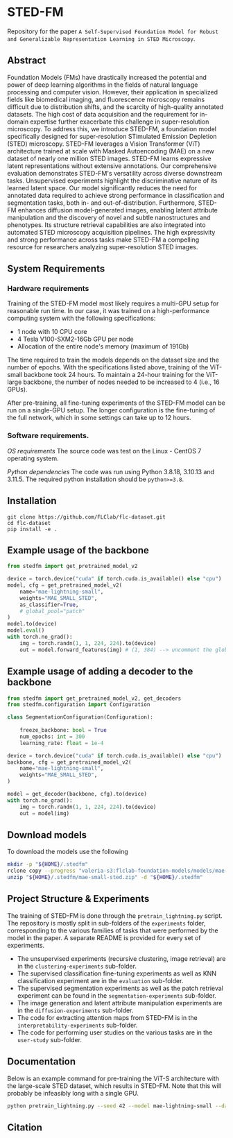 # STED-FM
Repository for the paper `A Self-Supervised Foundation Model for Robust and Generalizable Representation Learning in STED Microscopy`.

## Abstract
Foundation Models (FMs) have drastically increased the potential and power of deep learning algorithms in the fields of natural language processing and computer vision. However, their application in specialized fields like biomedical imaging, and fluorescence microscopy remains difficult due to distribution shifts, and the scarcity of high-quality annotated datasets. The high cost of data acquisition and the requirement for in-domain expertise further exacerbate this challenge in super-resolution microscopy. To address this, we introduce STED-FM, a foundation model specifically designed for super-resolution STimulated Emission Depletion (STED) microscopy. STED-FM leverages a Vision Transformer (ViT) architecture trained at scale with Masked Autoencoding (MAE) on a new dataset of nearly one million STED images. STED-FM learns expressive latent representations without extensive annotations. Our comprehensive evaluation demonstrates STED-FM's versatility across diverse downstream tasks. Unsupervised experiments highlight the discriminative nature of its learned latent space. Our model significantly reduces the need for annotated data required to achieve strong performance in classification and segmentation tasks, both in- and out-of-distribution. Furthermore, STED-FM enhances diffusion model-generated images, enabling latent attribute manipulation and the discovery of novel and subtle nanostructures and phenotypes. Its structure retrieval capabilities are also integrated into automated STED microscopy acquisition pipelines. The high expressivity and strong performance across tasks make STED-FM a compelling resource for researchers analyzing super-resolution STED images.

## System Requirements

### Hardware requirements
Training of the STED-FM model most likely requires a multi-GPU setup for reasonable run time. In our case, it was trained on a high-performance computing system with the following specifications:
- 1 node with 10 CPU core
- 4 Tesla V100-SXM2-16Gb GPU per node
- Allocation of the entire node's memory (maximum of 191Gb)

The time required to train the models depends on the dataset size and the number of epochs. With the specifications listed above, training of the ViT-small backbone took 24 hours. To maintain a 24-hour training for the ViT-large backbone, the number of nodes needed to be increased to 4 (i.e., 16 GPUs).  

After pre-training, all fine-tuning experiments of the STED-FM model can be run on a single-GPU setup. The longer configuration is the fine-tuning of the full network, which in some settings can take up to 12 hours.

### Software requirements. 
*OS requirements*
The source code was test on the Linux - CentOS 7 operating system.

*Python dependencies*
The code was run using Python 3.8.18, 3.10.13 and 3.11.5. The required python installation should be `python>=3.8`.

## Installation 
```
git clone https://github.com/FLClab/flc-dataset.git
cd flc-dataset
pip install -e .
```

## Example usage of the backbone
```python
from stedfm import get_pretrained_model_v2

device = torch.device("cuda" if torch.cuda.is_available() else "cpu")
model, cfg = get_pretrained_model_v2(
    name="mae-lightning-small",
    weights="MAE_SMALL_STED",
    as_classifier=True,
    # global_pool="patch"
)
model.to(device)
model.eval()
with torch.no_grad():
    img = torch.randn(1, 1, 224, 224).to(device)
    out = model.forward_features(img) # (1, 384) --> uncomment the global_pool line to return all embeddings (1, 196, 384)
```

## Example usage of adding a decoder to the backbone 
```python
from stedfm import get_pretrained_model_v2, get_decoders
from stedfm.configuration import Configuration

class SegmentationConfiguration(Configuration):
    
    freeze_backbone: bool = True 
    num_epochs: int = 300
    learning_rate: float = 1e-4

device = torch.device("cuda" if torch.cuda.is_available() else "cpu")
backbone, cfg = get_pretrained_model_v2(
    name="mae-lightning-small",
    weights="MAE_SMALL_STED",
)

model = get_decoder(backbone, cfg).to(device)
with torch.no_grad():
    img = torch.randn(1, 1, 224, 224).to(device)
    out = model(img)
```

## Download models

To download the models use the following
```bash
mkdir -p "${HOME}/.stedfm"
rclone copy --progress "valeria-s3:flclab-foundation-models/models/mae-small-sted.zip" "${HOME}/.stedfm"
unzip "${HOME}/.stedfm/mae-small-sted.zip" -d "${HOME}/.stedfm"
```

## Project Structure & Experiments

The training of STED-FM is done through the `pretrain_lightning.py` script. 
The repository is mostly split in sub-folders of the `experiments` folder, corresponding to the various families of tasks that were performed by the model in the paper. A separate README is provided for every set of experiments.
- The unsupervised experiments (recursive clustering, image retrieval) are in the `clustering-experiments` sub-folder.
- The supervised classification fine-tuning experiments as well as KNN classification experiment are in the `evaluation` sub-folder. 
- The supervised segmentation experiments as well as the patch retrieval experiment can be found in the `segmentation-experiments` sub-folder. 
- The image generation and latent attribute manipulation experiments are in the `diffusion-experiments` sub-folder.
- The code for extracting attention maps from STED-FM is in the `interpretability-experiments` sub-folder.
- The code for performing user studies on the various tasks are in the `user-study` sub-folder.

## Documentation
Below is an example command for pre-training the ViT-S architecture with the large-scale STED dataset, which results in STED-FM. Note that this will probably be infeasibly long with a single GPU.

```bash
python pretrain_lightning.py --seed 42 --model mae-lightning-small --dataset STED --use-tensorboard --save-folder <path/to/save/checkpoint> --dataset-path "<path/to/STED/dataset/stedfm-dataset-crops.tar>"
```

## Citation



